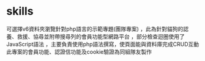 # skills
可選擇v6資料夾瀏覽針對php語言的示範專題(團隊專案)
，此為針對貓狗的認養、救援、協尋並附帶搜尋列的會員功能型網路平台
，部分檢查迴圈使用了JavaScript語法
，主要負責使用php語法撰寫，使頁面能與資料庫完成CRUD互動
此專案的會員功能、認證信功能及cookie驗證為同組隊友製作
